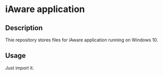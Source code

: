 # iAware application

## Description
Thie repository stores files for iAware application running on Windows 10.

## Usage
Just import it.
